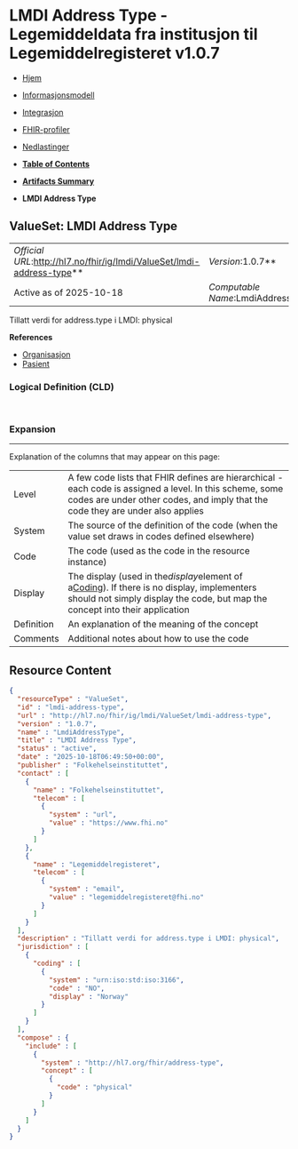 # LMDI Address Type - Legemiddeldata fra institusjon til Legemiddelregisteret v1.0.7

*  [Hjem](index.md) 
*  [Informasjonsmodell](informasjonsmodell.md) 
*  [Integrasjon](integrasjon.md) 
*  [FHIR-profiler](profiler.md) 
*  [Nedlastinger](nedlastinger.md) 

* [**Table of Contents**](toc.md)
* [**Artifacts Summary**](artifacts.md)
* **LMDI Address Type**

## ValueSet: LMDI Address Type 

| | |
| :--- | :--- |
| *Official URL*:http://hl7.no/fhir/ig/lmdi/ValueSet/lmdi-address-type** | *Version*:1.0.7** |
| Active as of 2025-10-18 | *Computable Name*:LmdiAddressType |

 
Tillatt verdi for address.type i LMDI: physical 

 **References** 

* [Organisasjon](StructureDefinition-lmdi-organization.md)
* [Pasient](StructureDefinition-lmdi-patient.md)

### Logical Definition (CLD)

 

### Expansion

-------

 Explanation of the columns that may appear on this page: 

| | |
| :--- | :--- |
| Level | A few code lists that FHIR defines are hierarchical - each code is assigned a level. In this scheme, some codes are under other codes, and imply that the code they are under also applies |
| System | The source of the definition of the code (when the value set draws in codes defined elsewhere) |
| Code | The code (used as the code in the resource instance) |
| Display | The display (used in the*display*element of a[Coding](http://hl7.org/fhir/R4/datatypes.html#Coding)). If there is no display, implementers should not simply display the code, but map the concept into their application |
| Definition | An explanation of the meaning of the concept |
| Comments | Additional notes about how to use the code |



## Resource Content

```json
{
  "resourceType" : "ValueSet",
  "id" : "lmdi-address-type",
  "url" : "http://hl7.no/fhir/ig/lmdi/ValueSet/lmdi-address-type",
  "version" : "1.0.7",
  "name" : "LmdiAddressType",
  "title" : "LMDI Address Type",
  "status" : "active",
  "date" : "2025-10-18T06:49:50+00:00",
  "publisher" : "Folkehelseinstituttet",
  "contact" : [
    {
      "name" : "Folkehelseinstituttet",
      "telecom" : [
        {
          "system" : "url",
          "value" : "https://www.fhi.no"
        }
      ]
    },
    {
      "name" : "Legemiddelregisteret",
      "telecom" : [
        {
          "system" : "email",
          "value" : "legemiddelregisteret@fhi.no"
        }
      ]
    }
  ],
  "description" : "Tillatt verdi for address.type i LMDI: physical",
  "jurisdiction" : [
    {
      "coding" : [
        {
          "system" : "urn:iso:std:iso:3166",
          "code" : "NO",
          "display" : "Norway"
        }
      ]
    }
  ],
  "compose" : {
    "include" : [
      {
        "system" : "http://hl7.org/fhir/address-type",
        "concept" : [
          {
            "code" : "physical"
          }
        ]
      }
    ]
  }
}

```
